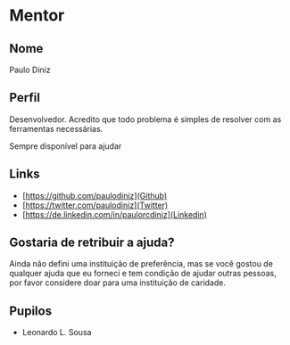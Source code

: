 # Mentor

## Nome

Paulo Diniz

## Perfil

Desenvolvedor. Acredito que todo problema é simples de resolver com as ferramentas necessárias.

Sempre disponível para ajudar

## Links

* [https://github.com/paulodiniz](Github)
* [https://twitter.com/paulodiniz](Twitter)
* [https://de.linkedin.com/in/paulorcdiniz](Linkedin)

## Gostaria de retribuir a ajuda?

Ainda não defini uma instituição de preferência, mas se você gostou de qualquer ajuda que eu forneci e tem condição de ajudar outras pessoas,
por favor considere doar para uma instituição de caridade.

## Pupilos

* Leonardo L. Sousa

